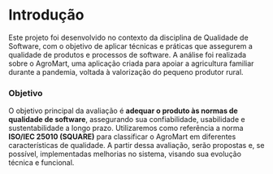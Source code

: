 # Introdução

Este projeto foi desenvolvido no contexto da disciplina de Qualidade de Software, com o objetivo de aplicar técnicas e práticas que assegurem a qualidade de produtos e processos de software. A análise foi realizada sobre o AgroMart, uma aplicação criada para apoiar a agricultura familiar durante a pandemia, voltada à valorização do pequeno produtor rural.

### Objetivo

O objetivo principal da avaliação é **adequar o produto às normas de qualidade de software**, assegurando sua confiabilidade, usabilidade e sustentabilidade a longo prazo. Utilizaremos como referência a norma **ISO/IEC 25010 (SQUARE)** para classificar o AgroMart em diferentes características de qualidade. A partir dessa avaliação, serão propostas e, se possível, implementadas melhorias no sistema, visando sua evolução técnica e funcional.
